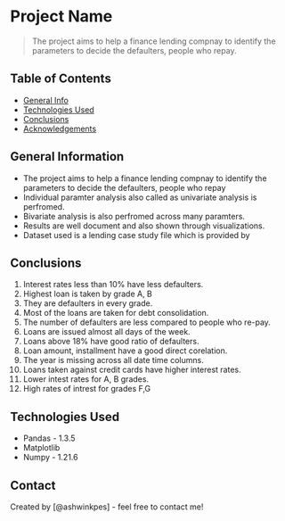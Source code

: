 # Project Name
> The project aims to help a finance lending compnay to identify the parameters to decide the defaulters, people who repay. 


## Table of Contents
* [General Info](#general-information)
* [Technologies Used](#technologies-used)
* [Conclusions](#conclusions)
* [Acknowledgements](#acknowledgements)

<!-- You can include any other section that is pertinent to your problem -->

## General Information
- The project aims to help a finance lending compnay to identify the parameters to decide the defaulters, people who repay
- Individual paramter analysis also called as univariate analysis is perfromed.
- Bivariate analysis is also perfromed across many paramters.
- Results are well document and also shown through visualizations.
- Dataset used is a lending case study file which is provided by 

<!-- You don't have to answer all the questions - just the ones relevant to your project. -->

## Conclusions
1.   Interest rates less than 10% have less defaulters.
2.   Highest loan is taken by grade A, B
3.   They are defaulters in every grade.
4.   Most of the loans are taken for debt consolidation.
5.   The number of defaulters are less compared to people who re-pay.
6.   Loans are issued almost all days of the week.
7.   Loans above 18% have good ratio of defaulters.
8.   Loan amount, installment have a good direct corelation.
9.   The year is missing across all date time columns.
10.  Loans taken against credit cards have higher interest rates.
11.  Lower intest rates for A, B grades.
12.  High rates of intrest for grades F,G

<!-- You don't have to answer all the questions - just the ones relevant to your project. -->


## Technologies Used
- Pandas - 1.3.5
- Matplotlib 
- Numpy - 1.21.6

<!-- As the libraries versions keep on changing, it is recommended to mention the version of library used in this project -->


## Contact
Created by [@ashwinkpes] - feel free to contact me!


<!-- Optional -->
<!-- ## License -->
<!-- This project is open source and available under the [... License](). -->

<!-- You don't have to include all sections - just the one's relevant to your project -->
